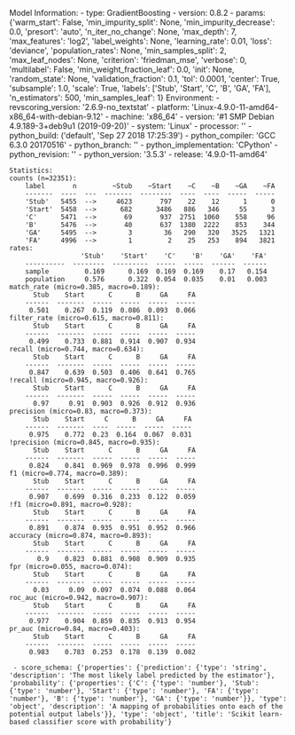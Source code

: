 Model Information:
	 - type: GradientBoosting
	 - version: 0.8.2
	 - params: {'warm_start': False, 'min_impurity_split': None, 'min_impurity_decrease': 0.0, 'presort': 'auto', 'n_iter_no_change': None, 'max_depth': 7, 'max_features': 'log2', 'label_weights': None, 'learning_rate': 0.01, 'loss': 'deviance', 'population_rates': None, 'min_samples_split': 2, 'max_leaf_nodes': None, 'criterion': 'friedman_mse', 'verbose': 0, 'multilabel': False, 'min_weight_fraction_leaf': 0.0, 'init': None, 'random_state': None, 'validation_fraction': 0.1, 'tol': 0.0001, 'center': True, 'subsample': 1.0, 'scale': True, 'labels': ['Stub', 'Start', 'C', 'B', 'GA', 'FA'], 'n_estimators': 500, 'min_samples_leaf': 1}
	Environment:
	 - revscoring_version: '2.6.9-no_textstat'
	 - platform: 'Linux-4.9.0-11-amd64-x86_64-with-debian-9.12'
	 - machine: 'x86_64'
	 - version: '#1 SMP Debian 4.9.189-3+deb9u1 (2019-09-20)'
	 - system: 'Linux'
	 - processor: ''
	 - python_build: ('default', 'Sep 27 2018 17:25:39')
	 - python_compiler: 'GCC 6.3.0 20170516'
	 - python_branch: ''
	 - python_implementation: 'CPython'
	 - python_revision: ''
	 - python_version: '3.5.3'
	 - release: '4.9.0-11-amd64'
	
	Statistics:
	counts (n=32351):
		label       n         ~Stub    ~Start    ~C    ~B    ~GA    ~FA
		-------  ----  ---  -------  --------  ----  ----  -----  -----
		'Stub'   5455  -->     4623       797    22    12      1      0
		'Start'  5458  -->      682      3486   886   346     55      3
		'C'      5471  -->       69       937  2751  1060    558     96
		'B'      5476  -->       40       637  1380  2222    853    344
		'GA'     5495  -->        3        36   290   320   3525   1321
		'FA'     4996  -->        1         2    25   253    894   3821
	rates:
		              'Stub'    'Start'    'C'    'B'    'GA'    'FA'
		----------  --------  ---------  -----  -----  ------  ------
		sample         0.169      0.169  0.169  0.169    0.17   0.154
		population     0.576      0.322  0.054  0.035    0.01   0.003
	match_rate (micro=0.385, macro=0.189):
		  Stub    Start      C      B     GA     FA
		------  -------  -----  -----  -----  -----
		 0.501    0.267  0.119  0.086  0.093  0.066
	filter_rate (micro=0.615, macro=0.811):
		  Stub    Start      C      B     GA     FA
		------  -------  -----  -----  -----  -----
		 0.499    0.733  0.881  0.914  0.907  0.934
	recall (micro=0.744, macro=0.634):
		  Stub    Start      C      B     GA     FA
		------  -------  -----  -----  -----  -----
		 0.847    0.639  0.503  0.406  0.641  0.765
	!recall (micro=0.945, macro=0.926):
		  Stub    Start      C      B     GA     FA
		------  -------  -----  -----  -----  -----
		  0.97     0.91  0.903  0.926  0.912  0.936
	precision (micro=0.83, macro=0.373):
		  Stub    Start     C      B     GA     FA
		------  -------  ----  -----  -----  -----
		 0.975    0.772  0.23  0.164  0.067  0.031
	!precision (micro=0.845, macro=0.935):
		  Stub    Start      C      B     GA     FA
		------  -------  -----  -----  -----  -----
		 0.824    0.841  0.969  0.978  0.996  0.999
	f1 (micro=0.774, macro=0.389):
		  Stub    Start      C      B     GA     FA
		------  -------  -----  -----  -----  -----
		 0.907    0.699  0.316  0.233  0.122  0.059
	!f1 (micro=0.891, macro=0.928):
		  Stub    Start      C      B     GA     FA
		------  -------  -----  -----  -----  -----
		 0.891    0.874  0.935  0.951  0.952  0.966
	accuracy (micro=0.874, macro=0.893):
		  Stub    Start      C      B     GA     FA
		------  -------  -----  -----  -----  -----
		   0.9    0.823  0.881  0.908  0.909  0.935
	fpr (micro=0.055, macro=0.074):
		  Stub    Start      C      B     GA     FA
		------  -------  -----  -----  -----  -----
		  0.03     0.09  0.097  0.074  0.088  0.064
	roc_auc (micro=0.942, macro=0.907):
		  Stub    Start      C      B     GA     FA
		------  -------  -----  -----  -----  -----
		 0.977    0.904  0.859  0.835  0.913  0.954
	pr_auc (micro=0.84, macro=0.403):
		  Stub    Start      C      B     GA     FA
		------  -------  -----  -----  -----  -----
		 0.983    0.783  0.253  0.178  0.139  0.082
	
	 - score_schema: {'properties': {'prediction': {'type': 'string', 'description': 'The most likely label predicted by the estimator'}, 'probability': {'properties': {'C': {'type': 'number'}, 'Stub': {'type': 'number'}, 'Start': {'type': 'number'}, 'FA': {'type': 'number'}, 'B': {'type': 'number'}, 'GA': {'type': 'number'}}, 'type': 'object', 'description': 'A mapping of probabilities onto each of the potential output labels'}}, 'type': 'object', 'title': 'Scikit learn-based classifier score with probability'}

